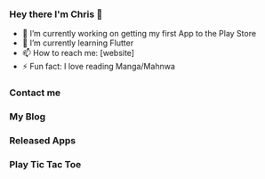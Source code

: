 ### Hey there I'm Chris 👋
- 🔭 I’m currently working on getting my first App to the Play Store
- 🌱 I’m currently learning Flutter
- 📫 How to reach me: [website]
- ⚡ Fun fact: I love reading Manga/Mahnwa

### Contact me

### My Blog

### Released Apps

### Play Tic Tac Toe 

<!--
**Chris-Kiese/Chris-Kiese** is a ✨ _special_ ✨ repository because its `README.md` (this file) appears on your GitHub profile.

Here are some ideas to get you started:

- 🔭 I’m currently working on ...
- 🌱 I’m currently learning ...
- 👯 I’m looking to collaborate on ...
- 🤔 I’m looking for help with ...
- 💬 Ask me about ...
- 📫 How to reach me: ...
- 😄 Pronouns: ...
- ⚡ Fun fact: ...
-->
